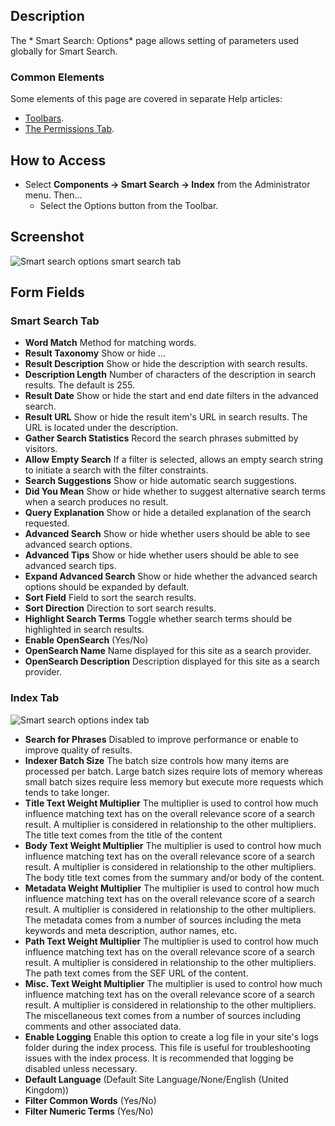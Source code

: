 <!-- Filename: Help4.x:Smart_Search:_Options / Display title: Smart Search: Options -->

## Description

The * Smart Search: Options* page allows setting of parameters used
globally for Smart Search.

### Common Elements

Some elements of this page are covered in separate Help articles:

* [Toolbars](jdocmanual?article=help/common-elements/toolbars).
* [The Permissions Tab](jdocmanual?article=help/common-elements/edit-permissions).

## How to Access

- Select **Components → Smart Search → Index** from the
  Administrator menu. Then...
  - Select the Options button from the Toolbar.

## Screenshot

![Smart search options smart search tab](../../../en/images/smart-search/smart-search-options-smart-search-tab.png)

## Form Fields

### Smart Search Tab

- **Word Match** Method for matching words.
- **Result Taxonomy** Show or hide ...
- **Result Description** Show or hide the description with search results.
- **Description Length** Number of characters of the description in
  search results. The default is 255.
- **Result Date** Show or hide the start and end date filters in
  the advanced search.
- **Result URL** Show or hide the result item's URL in search
  results. The URL is located under the description.
- **Gather Search Statistics** Record the search phrases
  submitted by visitors.
- **Allow Empty Search** If a filter is selected, allows an empty
  search string to initiate a search with the filter constraints.
- **Search Suggestions** Show or hide automatic search suggestions.
- **Did You Mean** Show or hide whether to suggest alternative search 
  terms when a search produces no result.
- **Query Explanation** Show or hide a detailed explanation of the
  search requested.
- **Advanced Search** Show or hide whether users should be able to see
  advanced search options.
- **Advanced Tips** Show or hide whether users should be able to see
  advanced search tips.
- **Expand Advanced Search** Show or hide whether the advanced search
  options should be expanded by default.
- **Sort Field** Field to sort the search results.
- **Sort Direction** Direction to sort search results.
- **Highlight Search Terms** Toggle whether search terms should be
  highlighted in search results.
- **Enable OpenSearch** (Yes/No)
- **OpenSearch Name** Name displayed for this site as a search provider.
- **OpenSearch Description** Description displayed for this site as a
  search provider.

### Index Tab

![Smart search options index tab](../../../en/images/smart-search/smart-search-options-index-tab.png)

- **Search for Phrases** Disabled to improve performance or enable to
  improve quality of results.
- **Indexer Batch Size** The batch size controls how many items are
  processed per batch. Large batch sizes require lots of memory whereas
  small batch sizes require less memory but execute more requests which
  tends to take longer.
- **Title Text Weight Multiplier** The multiplier is used to control
  how much influence matching text has on the overall relevance score of
  a search result. A multiplier is considered in relationship to the
  other multipliers. The title text comes from the title of the content
- **Body Text Weight Multiplier** The multiplier is used to control how
  much influence matching text has on the overall relevance score of a
  search result. A multiplier is considered in relationship to the other
  multipliers. The body title text comes from the summary and/or body of
  the content.
- **Metadata Weight Multiplier** The multiplier is used to control how
  much influence matching text has on the overall relevance score of a
  search result. A multiplier is considered in relationship to the other
  multipliers. The metadata comes from a number of sources including the
  meta keywords and meta description, author names, etc.
- **Path Text Weight Multiplier** The multiplier is used to control how
  much influence matching text has on the overall relevance score of a
  search result. A multiplier is considered in relationship to the other
  multipliers. The path text comes from the SEF URL of the content.
- **Misc. Text Weight Multiplier** The multiplier is used to control
  how much influence matching text has on the overall relevance score of
  a search result. A multiplier is considered in relationship to the
  other multipliers. The miscellaneous text comes from a number of
  sources including comments and other associated data.
- **Enable Logging** Enable this option to create a log file in your
  site's logs folder during the index process. This file is useful for
  troubleshooting issues with the index process. It is recommended that
  logging be disabled unless necessary.
- **Default Language** (Default Site Language/None/English (United Kingdom))
- **Filter Common Words** (Yes/No)
- **Filter Numeric Terms** (Yes/No)
